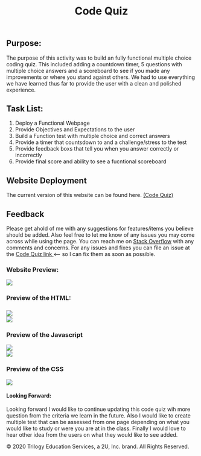 <header>
    <h1>Code Quiz</h1>
</header>

<body>

<h2>Purpose:</h2>
    
<p> The purpose of this activity was to build an fully functional multiple choice coding quiz. This included adding a countdown timer, 5 questions with multiple choice answers and a scoreboard to see if you made any improvements or where you stand against others. We had to use everything we have learned thus far to provide the user with a clean and polished experience.</p>

<h2>Task List:</h2>

<ol>
    <li> Deploy a Functional Webpage </li>
    <li> Provide Objectives and Expectations to the user </li>
    <li> Build a Function test with multiple choice and correct answers</li>
    <li> Provide a timer that countsdown to and a challenge/stress to the test</li>
    <li> Provide feedback boxs that tell you when you answer correctly or incorrectly</li>
    <li> Provide final score and ability to see a fucntional scoreboard </li>
</ol>

<h2>Website Deployment</h2>

<p> The current version of this website can be found here. <a href="https://bhamm90.github.io/codeQuiz/">(Code Quiz)</a>

<h2>Feedback</h2>

<p> Please get ahold of me with any suggestions for features/items you believe should be added. Also feel free to let me know of any issues you may come across while using the page. You can reach me on <a href="https://stackoverflow.com/users/14324130/bhamm90">Stack Overflow</a> with any comments and concerns. For any issues and fixes you can file an issue at the <a href="https://github.com/BHamm90/codeQuiz">Code Quiz link </a> <-- so I can fix them as soon as possible. </p>

<h3>Website Preview:</h3>

<img src="Assets/images/webpage.png">

<h3>Preview of the HTML: <h3>

<img src="Assets/images/index.png">

<br>

<img src="Assets/images/scoreboard.png">

<h3>Preview of the Javascript</h3>

<img src="Assets/images/testjava.png">

<br>

<img src="Assets/images/scorejava.png">

<h3>Preview of the CSS</h3>

<img src="Assets/images/css.png">

<h4>Looking Forward: </h4>

<p> Looking forward I would like to continue updating this code quiz wih more question from the criteria we learn in the future. Also I would like to create multiple test that can be assessed from one page depending on what you would like to study or were you are at in the class. Finally I would love to hear other idea from the users on what they would like to see added.

<Footer>
 <p> © 2020 Trilogy Education Services, a 2U, Inc. brand. All Rights Reserved. </p>
</Footer>